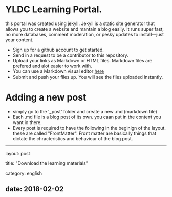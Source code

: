 YLDC Learning Portal.
=====================

this portal was created using [jekyll](https://jekyllrb.com/).  Jekyll is a static site generator that allows you to create a website and mantain a blog easily. It runs super fast, no more databases, comment moderation, or pesky updates to install—just your content.

 - Sign up for a github account to get started.  
 - Send in a request to be a contributor to this repository.  
 - Upload your links as Markdown or HTML files. Markdown files are prefered and alot easier to work with.
 - You can use a Markdown visual editor [here](https://stackedit.io/)
 - Submit and push your files up. You will see the files uploaded instantly.

# Adding a new post

 * simply go to the '_post' folder and create a new .md (markdown file)
 * Each .md file is a blog post of its own. you caan put in the content you want in there.
* Every post is required to have the following in the beginign of the layout. these are called "FrontMatter". Front matter are basically things that dictate the chracteristics and behaviour of the blog post.

---
layout: post

title: "Download the learning materials"

category: english

date: 2018-02-02
---
